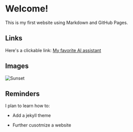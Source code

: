 # Welcome! 

This is my first website using Markdown and GitHub Pages.

## Links 

Here's a clickable link: [My favorite AI assistant](www.chatpgt.com)

## Images

![Sunset](https://t4.ftcdn.net/jpg/01/04/78/75/360_F_104787586_63vz1PkylLEfSfZ08dqTnqJqlqdq0eXx.jpg)

## Reminders

I plan to learn how to: 

- Add a jekyll theme

- Further cusotmize a website

